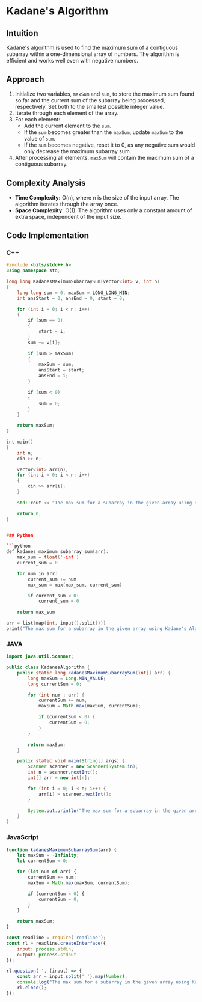 # Kadane's Algorithm

## Intuition

Kadane's algorithm is used to find the maximum sum of a contiguous subarray within a one-dimensional array of numbers. The algorithm is efficient and works well even with negative numbers.

## Approach

1. Initialize two variables, `maxSum` and `sum`, to store the maximum sum found so far and the current sum of the subarray being processed, respectively. Set both to the smallest possible integer value.
2. Iterate through each element of the array.
3. For each element:
   - Add the current element to the `sum`.
   - If the `sum` becomes greater than the `maxSum`, update `maxSum` to the value of `sum`.
   - If the `sum` becomes negative, reset it to 0, as any negative sum would only decrease the maximum subarray sum.
4. After processing all elements, `maxSum` will contain the maximum sum of a contiguous subarray.

## Complexity Analysis

- **Time Complexity:** O(n), where n is the size of the input array. The algorithm iterates through the array once.
- **Space Complexity:** O(1). The algorithm uses only a constant amount of extra space, independent of the input size.

## Code Implementation

### C++

````cpp
#include <bits/stdc++.h>
using namespace std;

long long KadanesMaximumSubarraySum(vector<int> v, int n)
{
    long long sum = 0, maxSum = LONG_LONG_MIN;
    int ansStart = 0, ansEnd = 0, start = 0;

    for (int i = 0; i < n; i++)
    {
        if (sum == 0)
        {
            start = i;
        }
        sum += v[i];

        if (sum > maxSum)
        {
            maxSum = sum;
            ansStart = start;
            ansEnd = i;
        }

        if (sum < 0)
        {
            sum = 0;
        }
    }

    return maxSum;
}

int main()
{
    int n;
    cin >> n;

    vector<int> arr(n);
    for (int i = 0; i < n; i++)
    {
        cin >> arr[i];
    }

    std::cout << "The max sum for a subarray in the given array using Kadane's Algorithm is: " << KadanesMaximumSubarraySum(arr, n) << std::endl;

    return 0;
}


### Python

```python
def kadanes_maximum_subarray_sum(arr):
    max_sum = float('-inf')
    current_sum = 0

    for num in arr:
        current_sum += num
        max_sum = max(max_sum, current_sum)

        if current_sum < 0:
            current_sum = 0

    return max_sum

arr = list(map(int, input().split()))
print("The max sum for a subarray in the given array using Kadane's Algorithm is:", kadanes_maximum_subarray_sum(arr))

````

### JAVA

```Java
import java.util.Scanner;

public class KadanesAlgorithm {
    public static long kadanesMaximumSubarraySum(int[] arr) {
        long maxSum = Long.MIN_VALUE;
        long currentSum = 0;

        for (int num : arr) {
            currentSum += num;
            maxSum = Math.max(maxSum, currentSum);

            if (currentSum < 0) {
                currentSum = 0;
            }
        }

        return maxSum;
    }

    public static void main(String[] args) {
        Scanner scanner = new Scanner(System.in);
        int n = scanner.nextInt();
        int[] arr = new int[n];

        for (int i = 0; i < n; i++) {
            arr[i] = scanner.nextInt();
        }

        System.out.println("The max sum for a subarray in the given array using Kadane's Algorithm is: " + kadanesMaximumSubarraySum(arr));
    }
}
```

### JavaScript

```JavaScript
function kadanesMaximumSubarraySum(arr) {
    let maxSum = -Infinity;
    let currentSum = 0;

    for (let num of arr) {
        currentSum += num;
        maxSum = Math.max(maxSum, currentSum);

        if (currentSum < 0) {
            currentSum = 0;
        }
    }

    return maxSum;
}

const readline = require('readline');
const rl = readline.createInterface({
    input: process.stdin,
    output: process.stdout
});

rl.question('', (input) => {
    const arr = input.split(' ').map(Number);
    console.log("The max sum for a subarray in the given array using Kadane's Algorithm is:", kadanesMaximumSubarraySum(arr));
    rl.close();
});

```
